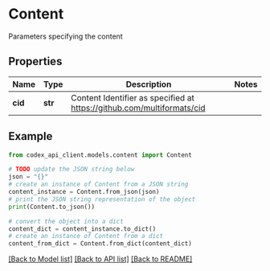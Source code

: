 # Content

Parameters specifying the content

## Properties

Name | Type | Description | Notes
------------ | ------------- | ------------- | -------------
**cid** | **str** | Content Identifier as specified at https://github.com/multiformats/cid | 

## Example

```python
from codex_api_client.models.content import Content

# TODO update the JSON string below
json = "{}"
# create an instance of Content from a JSON string
content_instance = Content.from_json(json)
# print the JSON string representation of the object
print(Content.to_json())

# convert the object into a dict
content_dict = content_instance.to_dict()
# create an instance of Content from a dict
content_from_dict = Content.from_dict(content_dict)
```
[[Back to Model list]](../README.md#documentation-for-models) [[Back to API list]](../README.md#documentation-for-api-endpoints) [[Back to README]](../README.md)


